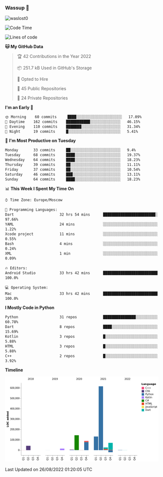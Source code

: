 ### Wassup 👋

<p align="left"> <img src="https://komarev.com/ghpvc/?username=waslost0" alt="waslost0" /></p>

<!--START_SECTION:waka-->
![Code Time](http://img.shields.io/badge/Code%20Time-1%2C425%20hrs-blue)

![Lines of code](https://img.shields.io/badge/From%20Hello%20World%20I%27ve%20Written-1%20Million%20lines%20of%20code-blue)

**🐱 My GitHub Data** 

> 🏆 42 Contributions in the Year 2022
 > 
> 📦 251.7 kB Used in GitHub's Storage 
 > 
> 💼 Opted to Hire
 > 
> 📜 45 Public Repositories 
 > 
> 🔑 24 Private Repositories  
 > 
**I'm an Early 🐤** 

```text
🌞 Morning    60 commits     ████░░░░░░░░░░░░░░░░░░░░░   17.09% 
🌆 Daytime    162 commits    ███████████░░░░░░░░░░░░░░   46.15% 
🌃 Evening    110 commits    ███████░░░░░░░░░░░░░░░░░░   31.34% 
🌙 Night      19 commits     █░░░░░░░░░░░░░░░░░░░░░░░░   5.41%

```
📅 **I'm Most Productive on Tuesday** 

```text
Monday       33 commits     ██░░░░░░░░░░░░░░░░░░░░░░░   9.4% 
Tuesday      68 commits     ████░░░░░░░░░░░░░░░░░░░░░   19.37% 
Wednesday    64 commits     ████░░░░░░░░░░░░░░░░░░░░░   18.23% 
Thursday     39 commits     ██░░░░░░░░░░░░░░░░░░░░░░░   11.11% 
Friday       37 commits     ██░░░░░░░░░░░░░░░░░░░░░░░   10.54% 
Saturday     46 commits     ███░░░░░░░░░░░░░░░░░░░░░░   13.11% 
Sunday       64 commits     ████░░░░░░░░░░░░░░░░░░░░░   18.23%

```


📊 **This Week I Spent My Time On** 

```text
⌚︎ Time Zone: Europe/Moscow

💬 Programming Languages: 
Dart                     32 hrs 54 mins      ████████████████████████░   97.66% 
YAML                     24 mins             ░░░░░░░░░░░░░░░░░░░░░░░░░   1.22% 
Xcode project            11 mins             ░░░░░░░░░░░░░░░░░░░░░░░░░   0.55% 
Bash                     4 mins              ░░░░░░░░░░░░░░░░░░░░░░░░░   0.24% 
XML                      1 min               ░░░░░░░░░░░░░░░░░░░░░░░░░   0.09%

🔥 Editors: 
Android Studio           33 hrs 42 mins      █████████████████████████   100.0%

💻 Operating System: 
Mac                      33 hrs 42 mins      █████████████████████████   100.0%

```

**I Mostly Code in Python** 

```text
Python                   31 repos            ███████████████░░░░░░░░░░   60.78% 
Dart                     8 repos             ████░░░░░░░░░░░░░░░░░░░░░   15.69% 
Kotlin                   3 repos             █░░░░░░░░░░░░░░░░░░░░░░░░   5.88% 
HTML                     3 repos             █░░░░░░░░░░░░░░░░░░░░░░░░   5.88% 
C++                      2 repos             █░░░░░░░░░░░░░░░░░░░░░░░░   3.92%

```


**Timeline**

![Chart not found](https://raw.githubusercontent.com/waslost0/waslost0/master/charts/bar_graph.png) 


 Last Updated on 26/08/2022 01:20:05 UTC
<!--END_SECTION:waka-->

